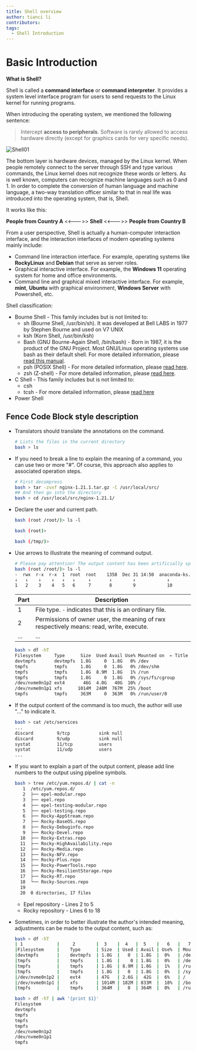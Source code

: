 ```yaml
---
title: Shell overview
author: tianci li
contributors: 
tags:
  - Shell Introduction
---
```


# Basic Introduction

**What is Shell?**

Shell is called a **command interface** or **command interpreter**. It provides a system level interface program for users to send requests to the Linux kernel for running programs.

When introducing the operating system, we mentioned the following sentence:

> Intercept **access to peripherals**. Software is rarely allowed to access hardware directly (except for graphics cards for very specific needs).

![Shell01](./images/Shell01.png)

The bottom layer is hardware devices, managed by the Linux kernel. When people remotely connect to the server through SSH and type various commands, the Linux kernel does not recognize these words or letters. As is well known, computers can recognize machine languages such as 0 and 1. In order to complete the conversion of human language and machine language, a two-way translation officer similar to that in real life was introduced into the operating system, that is, Shell.

It works like this:

**People from Country A** <<--->> **Shell** <<--->> **People from Country B**

From a user perspective, Shell is actually a human-computer interaction interface, and the interaction interfaces of modern operating systems mainly include:

* Command line interaction interface. For example, operating systems like **RockyLinux** and **Debian** that serve as server roles.
* Graphical interactive interface. For example, the **Windows 11** operating system for home and office environments.
* Command line and graphical mixed interactive interface. For example, **mint**, **Ubuntu** with graphical environment, **Windows Server** with Powershell, etc.

Shell classification:

* Bourne Shell - This family includes but is not limited to:
    * sh (Bourne Shell, /usr/bin/sh). It was developed at Bell LABS in 1977 by Stephen Bourne and used on V7 UNIX
    * ksh (Korn Shell, /usr/bin/ksh)
    * Bash (GNU Bourne-Again Shell, /bin/bash) - Born in 1987, it is the product of the GNU Project. Most GNU/Linux operating systems use bash as their default shell. For more detailed information, please [read this manual](https://www.gnu.org/software/bash/manual/bash.html).
    * psh (POSIX Shell) - For more detailed information, please [read here](https://pubs.opengroup.org/onlinepubs/9699919799/utilities/V3_chap02.html).
    * zsh (Z-shell) - For more detailed information, please [read here](https://zsh.sourceforge.io/).
* C Shell - This family includes but is not limited to:
    * csh
    * tcsh - For more detailed information, please [read here](https://www.tcsh.org/)
* Power Shell

## Fence Code Block style description

* Translators should translate the annotations on the command.

  ```bash
  # Lists the files in the current directory
  bash > ls
  ```

* If you need to break a line to explain the meaning of a command, you can use two or more "#". Of course, this approach also applies to associated operation steps.

  ```bash
  # First decompress
  bash > tar -zvxf nginx-1.21.1.tar.gz -C /usr/local/src/
  ## And then go into the directory
  bash > cd /usr/local/src/nginx-1.21.1/
  ```

* Declare the user and current path.
  
  ```bash
  bash (root /root/)> ls -l

  bash (root)>

  bash (/tmp/)>
  ```

* Use arrows to illustrate the meaning of command output.

  ```bash
  # Please pay attention! The output content has been artificially split here
  bash (root /root/)> ls -l 
  -  rwx  r-x  r-x  1  root  root    1358  Dec 31 14:50  anaconda-ks.cfg
  ↓   ↓    ↓    ↓   ↓   ↓     ↓       ↓        ↓            ↓
  1   2    3    4   5   6     7       8        9            10
  ```

  | Part | Description |
  |------|-------------|
  | 1    | File type. `-` indicates that this is an ordinary file. |
  | 2    | Permissions of owner user, the meaning of rwx respectively means: read, write, execute.  |
  | ... | ... |

  ```bash
  bash > df -hT
  Filesystem     Type      Size  Used Avail Use% Mounted on  ← Title header
  devtmpfs       devtmpfs  1.8G     0  1.8G   0% /dev
  tmpfs          tmpfs     1.8G     0  1.8G   0% /dev/shm
  tmpfs          tmpfs     1.8G  8.9M  1.8G   1% /run
  tmpfs          tmpfs     1.8G     0  1.8G   0% /sys/fs/cgroup
  /dev/nvme0n1p2 ext4       46G  4.0G   40G  10% /
  /dev/nvme0n1p1 xfs      1014M  248M  767M  25% /boot
  tmpfs          tmpfs     363M     0  363M   0% /run/user/0
  ```

* If the output content of the command is too much, the author will use "..." to indicate it.

  ```bash
  bash > cat /etc/services
  ...
  discard         9/tcp           sink null
  discard         9/udp           sink null
  systat          11/tcp          users
  systat          11/udp          users
  ...
  ```

* If you want to explain a part of the output content, please add line numbers to the output using pipeline symbols.

  ```bash
  bash > tree /etc/yum.repos.d/ | cat -n
     1  /etc/yum.repos.d/
     2  ├── epel-modular.repo
     3  ├── epel.repo
     4  ├── epel-testing-modular.repo
     5  ├── epel-testing.repo
     6  ├── Rocky-AppStream.repo
     7  ├── Rocky-BaseOS.repo
     8  ├── Rocky-Debuginfo.repo
     9  ├── Rocky-Devel.repo
    10  ├── Rocky-Extras.repo
    11  ├── Rocky-HighAvailability.repo
    12  ├── Rocky-Media.repo
    13  ├── Rocky-NFV.repo
    14  ├── Rocky-Plus.repo
    15  ├── Rocky-PowerTools.repo
    16  ├── Rocky-ResilientStorage.repo
    17  ├── Rocky-RT.repo
    18  └── Rocky-Sources.repo
    19
    20  0 directories, 17 files
  ```

   * Epel repository - Lines 2 to 5
   * Rocky repository - Lines 6 to 18
  
* Sometimes, in order to better illustrate the author's intended meaning, adjustments can be made to the output content, such as:

  ```bash
  bash > df -hT 
  | 1             |     2        |  3    |  4   |  5    |   6   |   7            | 8       |
  |Filesystem     |    Type      | Size  | Used | Avail | Use%  | Mounted        | on      |←← first line
  |devtmpfs       |    devtmpfs  | 1.8G  |   0  | 1.8G  |  0%   | /dev           |         |
  |tmpfs          |    tmpfs     | 1.8G  |    0 | 1.8G  |  0%   | /dev/shm       |         |
  |tmpfs          |    tmpfs     | 1.8G  | 8.9M | 1.8G  |  1%   | /run           |         |
  |tmpfs          |    tmpfs     | 1.8G  |   0  | 1.8G  |  0%   | /sys/fs/cgroup |         |
  |/dev/nvme0n1p2 |    ext4      | 47G   | 2.6G |  42G  |  6%   | /              |         |
  |/dev/nvme0n1p1 |    xfs       | 1014M | 182M | 833M  |  18%  | /boot          |         |
  |tmpfs          |    tmpfs     | 364M  |   0  | 364M  |  0%   | /run/user/0    |         |←← end line

  bash > df -hT | awk '{print $1}'
  Filesystem
  devtmpfs
  tmpfs
  tmpfs
  tmpfs
  /dev/nvme0n1p2
  /dev/nvme0n1p1
  tmpfs
  ```

